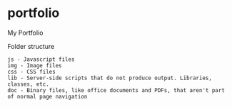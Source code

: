 # portfolio
My Portfolio

Folder structure


    js - Javascript files
    img - Image files
    css - CSS files
    lib - Server-side scripts that do not produce output. Libraries, classes, etc.
    doc - Binary files, like office documents and PDFs, that aren't part of normal page navigation

